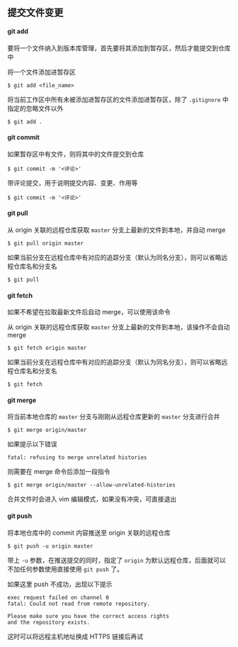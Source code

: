 ## 提交文件变更

#### git add

要将一个文件纳入到版本库管理，首先要将其添加到暂存区，然后才能提交到仓库中

将一个文件添加进暂存区

```
$ git add <file_name>
```

将当前工作区中所有未被添加进暂存区的文件添加进暂存区，除了 `.gitignore` 中指定的忽略文件以外

```
$ git add .
```

#### git commit

如果暂存区中有文件，则将其中的文件提交到仓库

```
$ git commit -m '<评论>'
```

带评论提交，用于说明提交内容、变更、作用等

```
$ git commit -m '<评论>'
```

#### git pull

从 origin 关联的远程仓库获取 `master` 分支上最新的文件到本地，并自动 merge

```
$ git pull origin master
```

如果当前分支在远程仓库中有对应的追踪分支（默认为同名分支），则可以省略远程仓库名和分支名

```
$ git pull
```

#### git fetch

如果不希望在拉取最新文件后自动 merge，可以使用该命令

从 origin 关联的远程仓库获取 `master` 分支上最新的文件到本地，该操作不会自动 merge

```
$ git fetch origin master
```

如果当前分支在远程仓库中有对应的追踪分支（默认为同名分支），则可以省略远程仓库名和分支名

```
$ git fetch
```

#### git merge

将当前本地仓库的 `master` 分支与刚刚从远程仓库更新的 `master` 分支进行合并

```
$ git merge origin/master
```

如果提示以下错误

```
fatal: refusing to merge unrelated histories
```

则需要在 merge 命令后添加一段指令

```
$ git merge origin/master --allow-unrelated-histories
```

合并文件时会进入 vim 编辑模式，如果没有冲突，可直接退出

#### git push

将本地仓库中的 commit 内容推送至 origin 关联的远程仓库

```
$ git push -u origin master
```

带上 `-u` 参数，在推送提交的同时，指定了 `origin` 为默认远程仓库，后面就可以不加任何参数使用直接使用 `git push` 了。

如果这里 push 不成功，出现以下提示

```
exec request failed on channel 0
fatal: Could not read from remote repository.

Please make sure you have the correct access rights
and the repository exists.
```

这时可以将远程主机地址换成 HTTPS 链接后再试